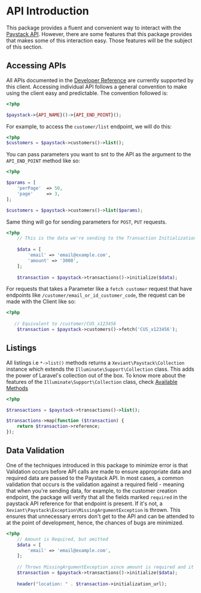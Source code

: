 # API Introduction

This package provides a fluent and convenient way to interact with the [Paystack API](https://developers.paystack.co/reference). However, there are some features that 
this package provides that makes some of this interaction easy. Those features will be the subject of this section.

## Accessing APIs
All APIs documented in the [Developer Reference](https://developers.paystack.co/reference) are currently supported by this client. Accessing individual API follows a general convention to make
using the client easy and predictable. The convention followed is:
```php
<?php

$paystack->{API_NAME}()->{API_END_POINT}();
```
For example, to access the `customer/list` endpoint, we will do this:
```php
<?php
$customers = $paystack->customers()->list();
```

You can pass parameters you want to snt to the API as the argument to the `API_END_POINT` method like so:
```php
<?php

$params = [
    'perPage'  => 50,
    'page'     => 3,
];

$customers = $paystack->customers()->list($params);
```
Same thing will go for sending parameters for `POST`, `PUT` requests.

```php
<?php
    // This is the data we're sending to the Transaction Initialization Endpoint
    
    $data = [
        'email' => 'email@example.com',
        'amount' => '3000',
    ];
    
    $transaction = $paystack->transactions()->initialize($data);    
```

For requests that takes a Parameter like a `fetch customer` request that have endpoints like `/customer/email_or_id_customer_code`, the 
request can be made with the Client like so:

```php
<?php
    
   // Equivalent to /customer/CUS_x123456
    $transaction = $paystack->customers()->fetch('CUS_x123456');    
```

## Listings
All listings i.e `*->list()` methods returns a `Xeviant\Paystack\Collection` instance which extends
the `Illuminate\Support\Collection` class. This adds the power of Laravel's collection out of the box. 
To know more about the features of the `Illuminate\Support\Collection` class, check [Available Methods](https://laravel.com/docs/5.7/collections#available-methods)

```php
<?php

$transactions = $paystack->transactions()->list();

$transactions->map(function ($transaction) {
    return $transaction->reference;
});
```

## Data Validation
One of the techniques introduced in this package to minimize error is that Validation occurs before API calls are 
made to ensure appropriate data and required data are passed to the Paystack API. In most cases, a common validation that occurs is
the validation against a required field - meaning that when you're sending data, for example, to the customer creation endpoint, the package will
verify that all the fields marked `required` in the paystack API reference for that endpoint is present. If it's not, a `Xeviant\Paystack\Exception\MissingArgumentException` is thrown. This ensures that 
unnecessary errors don't get to the API and can be attended to at the point of development, hence, the chances of bugs are minimized.

```php
<?php
    // Amount is Required, but omitted
    $data = [
        'email' => 'email@example.com',
    ];
    
    // Throws MissingArgumentException since amount is required and it's not present in data 
    $transaction = $paystack->transactions()->initialize($data);
    
    header("location: " . $transaction->initialization_url);
```

